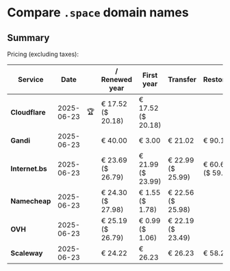 # Compare `.space` domain names

## Summary

Pricing (excluding taxes):

| Service | Date |  | / Renewed year | First year | Transfer | Restoration |
|--|--|--|--|--|--|--|
| **Cloudflare** | 2025-06-23 | 🏆 | € 17.52<br>($ 20.18) | € 17.52<br>($ 20.18) |  |  |
| **Gandi** | 2025-06-23 |  | € 40.00 | € 3.00 | € 21.02 | € 90.16 |
| **Internet.bs** | 2025-06-23 |  | € 23.69<br>($ 26.79) | € 21.99<br>($ 23.99) | € 22.99<br>($ 25.99) | € 60.69<br>($ 59.95) |
| **Namecheap** | 2025-06-23 |  | € 24.30<br>($ 27.98) | € 1.55<br>($ 1.78) | € 22.56<br>($ 25.98) |  |
| **OVH** | 2025-06-23 |  | € 25.19<br>($ 26.79) | € 0.99<br>($ 1.06) | € 22.19<br>($ 23.49) |  |
| **Scaleway** | 2025-06-23 |  | € 24.22 | € 26.23 | € 26.23 | € 58.26 |
